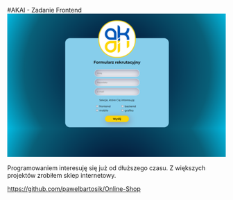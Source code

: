 #AKAI - Zadanie Frontend
![Preview page](/img/preview.png?raw=true)

Programowaniem interesuję się już od dłuższego czasu.
Z większych projektów zrobiłem sklep internetowy.

https://github.com/pawelbartosik/Online-Shop
